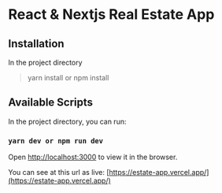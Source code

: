# React & Nextjs Real Estate App
## Installation

In the project directory

> yarn install or npm install

## Available Scripts

In the project directory, you can run:

### `yarn dev or npm run dev`


Open [http://localhost:3000](http://localhost:3000) to view it in the browser.


You can see at this url as live: [https://estate-app.vercel.app/](https://estate-app.vercel.app/)
